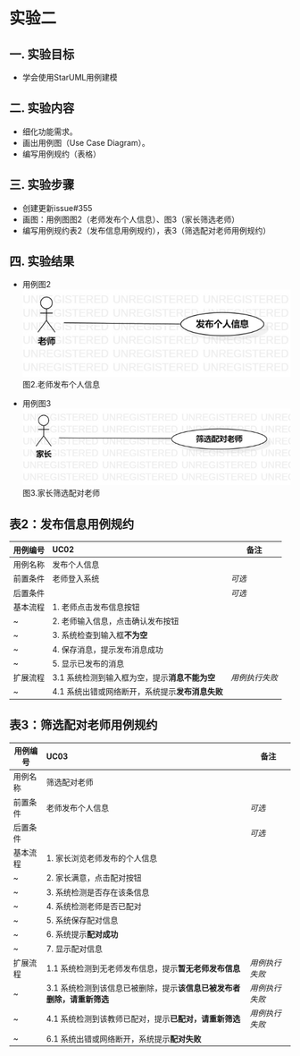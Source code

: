 # 实验二

## 一. 实验目标

- 学会使用StarUML用例建模

## 二. 实验内容

- 细化功能需求。
- 画出用例图（Use Case Diagram）。
- 编写用例规约（表格）

## 三. 实验步骤

- 创建更新issue#355
- 画图：用例图图2（老师发布个人信息）、图3（家长筛选老师）
- 编写用例规约表2（发布信息用例规约），表3（筛选配对老师用例规约）
        
## 四. 实验结果

- 用例图2
![用例2](./LAB02.UseCaseDiagram2.jpg)  
图2.老师发布个人信息

- 用例图3
![用例3](./LAB02.UseCaseDiagram3.jpg)  
图3.家长筛选配对老师

## 表2：发布信息用例规约
用例编号  | UC02 | 备注 
-|:-|-  
用例名称  | 发布个人信息  |  
前置条件  | 老师登入系统  | *可选*  
后置条件  |   | *可选*  
基本流程  | 1. 老师点击发布信息按钮  |  
~| 2. 老师输入信息，点击确认发布按钮  |
~| 3. 系统检查到输入框**不为空**  |
~| 4. 保存消息，提示发布消息成功  |
~| 5. 显示已发布的消息  |
扩展流程  | 3.1 系统检测到输入框为空，提示**消息不能为空**  | *用例执行失败*  
~| 4.1 系统出错或网络断开，系统提示**发布消息失败** |


## 表3：筛选配对老师用例规约
用例编号  | UC03 | 备注 
-|:-|-  
用例名称  | 筛选配对老师  |  
前置条件  | 老师发布个人信息  | *可选*  
后置条件  |  | *可选*  
基本流程  | 1. 家长浏览老师发布的个人信息  |  
~| 2. 家长满意，点击配对按钮  |
~| 3. 系统检测是否存在该条信息  |
~| 4. 系统检测老师是否已配对  |
~| 5. 系统保存配对信息  |
~| 6. 系统提示**配对成功**  |
~| 7. 显示配对信息  |
扩展流程  | 1.1 系统检测到无老师发布信息，提示**暂无老师发布信息**  | *用例执行失败*  
~| 3.1 系统检测到该信息已被删除，提示**该信息已被发布者删除，请重新筛选** | *用例执行失败* 
~| 4.1 系统检测到该教师已配对，提示**已配对，请重新筛选** | *用例执行失败* 
~| 6.1 系统出错或网络断开，系统提示**配对失败** |
